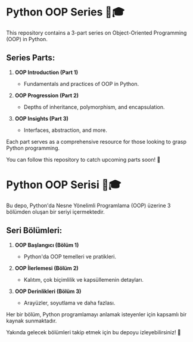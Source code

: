 # Python OOP Series 🐍🎓

This repository contains a 3-part series on Object-Oriented Programming (OOP) in Python.

## Series Parts:

1. **OOP Introduction (Part 1)**
    - Fundamentals and practices of OOP in Python.
  
2. **OOP Progression (Part 2)**
    - Depths of inheritance, polymorphism, and encapsulation.
  
3. **OOP Insights (Part 3)**
    - Interfaces, abstraction, and more.
  
Each part serves as a comprehensive resource for those looking to grasp Python programming.

You can follow this repository to catch upcoming parts soon! 🚀


# Python OOP Serisi 🐍🎓

Bu depo, Python'da Nesne Yönelimli Programlama (OOP) üzerine 3 bölümden oluşan bir seriyi içermektedir.

## Seri Bölümleri:

1. **OOP Başlangıcı (Bölüm 1)**
    - Python'da OOP temelleri ve pratikleri.
  
2. **OOP İlerlemesi (Bölüm 2)**
    - Kalıtım, çok biçimlilik ve kapsüllemenin detayları.
  
3. **OOP Derinlikleri (Bölüm 3)**
    - Arayüzler, soyutlama ve daha fazlası.
  
Her bir bölüm, Python programlamayı anlamak isteyenler için kapsamlı bir kaynak sunmaktadır.

Yakında gelecek bölümleri takip etmek için bu depoyu izleyebilirsiniz! 🚀
